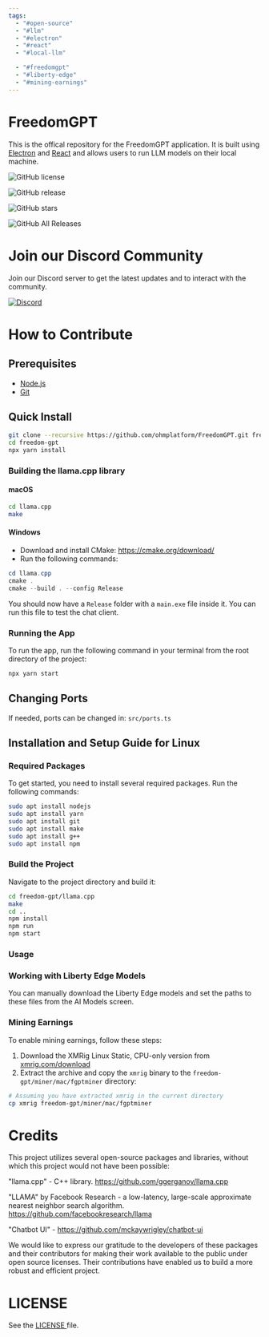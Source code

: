 ```yaml
---
tags:
  - "#open-source"
  - "#llm"
  - "#electron"
  - "#react"
  - "#local-llm"

  - "#freedomgpt"
  - "#liberty-edge"
  - "#mining-earnings"
---
```

# FreedomGPT
This is the offical repository for the FreedomGPT application. It is built using [Electron](https://www.electronjs.org/) and [React](https://reactjs.org/) and allows users to run LLM models on their local machine.

![GitHub license](https://img.shields.io/badge/license-GNU-blue.svg)

![GitHub release](https://img.shields.io/github/release/ohmplatform/freedom-gpt-electron-app.svg)

![GitHub stars](https://img.shields.io/github/stars/ohmplatform/freedom-gpt-electron-app.svg)

![GitHub All Releases](https://img.shields.io/github/downloads/ohmplatform/freedom-gpt-electron-app/total.svg)

# Join our Discord Community
Join our Discord server to get the latest updates and to interact with the community.

[![Discord](https://img.shields.io/badge/Discord-%235865F2.svg?style=for-the-badge&logo=discord&logoColor=white)](https://discord.gg/h77wvJS4ga)


# How to Contribute

## Prerequisites
- [Node.js](https://nodejs.org/en/download/)
- [Git](https://git-scm.com/downloads)

## Quick Install
```sh
git clone --recursive https://github.com/ohmplatform/FreedomGPT.git freedom-gpt
cd freedom-gpt
npx yarn install
```

### Building the llama.cpp library

#### macOS
```sh
cd llama.cpp
make
```

#### Windows
- Download and install CMake: <https://cmake.org/download/>
- Run the following commands:

```ps1
cd llama.cpp
cmake .
cmake --build . --config Release
```

You should now have a `Release` folder with a `main.exe` file inside it. You can run this file to test the chat client.


### Running the App
To run the app, run the following command in your terminal from the root directory of the project:

```sh
npx yarn start
```

## Changing Ports
If needed, ports can be changed in:
`src/ports.ts`

## Installation and Setup Guide for Linux

### Required Packages

To get started, you need to install several required packages. Run the following commands:

```bash
sudo apt install nodejs
sudo apt install yarn
sudo apt install git
sudo apt install make
sudo apt install g++
sudo apt install npm
```

### Build the Project

Navigate to the project directory and build it:

```bash
cd freedom-gpt/llama.cpp
make
cd ..
npm install
npm run
npm start
```

### Usage

### Working with Liberty Edge Models

You can manually download the Liberty Edge models and set the paths to these files from the AI Models screen.

### Mining Earnings

To enable mining earnings, follow these steps:

1. Download the XMRig Linux Static, CPU-only version from [xmrig.com/download](https://xmrig.com/download)
2. Extract the archive and copy the `xmrig` binary to the `freedom-gpt/miner/mac/fgptminer` directory:

```bash
# Assuming you have extracted xmrig in the current directory
cp xmrig freedom-gpt/miner/mac/fgptminer
```


<!-- ## Dockerizing the App

To run the docker image, run the following command in your terminal:

```sh
docker pull freedomgpt/freedomgpt
docker run -d -p 8889:8889 freedomgpt/freedomgpt
```

If you want to build the docker image yourself, run the following command in your terminal:

```sh
docker build -t freedomgpt/freedomgpt .

OR

npx yarn docker
``` -->

# Credits

This project utilizes several open-source packages and libraries, without which this project would not have been possible:

"llama.cpp" - C++ library. https://github.com/ggerganov/llama.cpp

"LLAMA" by Facebook Research - a low-latency, large-scale approximate nearest neighbor search algorithm. https://github.com/facebookresearch/llama

"Chatbot UI" - https://github.com/mckaywrigley/chatbot-ui

We would like to express our gratitude to the developers of these packages and their contributors for making their work available to the public under open source licenses. Their contributions have enabled us to build a more robust and efficient project.

# LICENSE

See the <a href="/LICENSE"> LICENSE </a>file.

